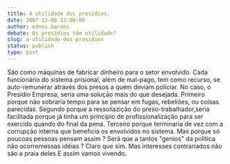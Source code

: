 ```yaml
---
title: A utilidade dos presídios.
date: 2007-12-06 22:00:00
author: ednei.baroni
debate: Os presídios têm utilidade?
slug: a-utilidade-dos-presidios
status: publish 
type: post
---
```


São como máquinas de fabricar dinheiro para o setor envolvido. Cada funcionário do sistema prisional, além de mal-pago, tem como recurso, se auto-remunerar através dos presos a quem deviam policiar. No caso, o Presídio Empresa, seria uma solução mais do que desejada. Primeiro porque não sobraria tempo para se pensar em fugas, rebeliões, ou coisas parecidas. Segundo porque a ressoliazição do preso-trabalhador,seria facilitada porque já tinha um principio de profissionalização para ser exercido quando do final da pena. Terceiro porque terminaria de vez com a corrupção interna que beneficia os envolvidos no sistema. Mas porque só poucoas pessoas pensam assim ? Será que a tantos "genios" da política não ocorremessas idéias ? Claro que sim. Mas interesses contrariados não são a praia deles.E assim vamos vivendo.
